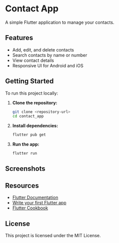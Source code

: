 # Contact App

A simple Flutter application to manage your contacts.

## Features

- Add, edit, and delete contacts
- Search contacts by name or number
- View contact details
- Responsive UI for Android and iOS

## Getting Started

To run this project locally:

1. **Clone the repository:**

   ```bash
   git clone <repository-url>
   cd contact_app
   ```

2. **Install dependencies:**

   ```bash
   flutter pub get
   ```

3. **Run the app:**
   ```bash
   flutter run
   ```

## Screenshots

<!-- Add screenshots here if available -->

## Resources

- [Flutter Documentation](https://docs.flutter.dev/)
- [Write your first Flutter app](https://docs.flutter.dev/get-started/codelab)
- [Flutter Cookbook](https://docs.flutter.dev/cookbook)

## License

This project is licensed under the MIT License.
